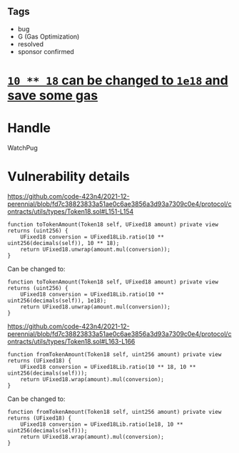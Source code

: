 ## Tags

- bug
- G (Gas Optimization)
- resolved
- sponsor confirmed

# [`10 ** 18` can be changed to `1e18` and save some gas](https://github.com/code-423n4/2021-12-perennial-findings/issues/21) 

# Handle

WatchPug


# Vulnerability details

https://github.com/code-423n4/2021-12-perennial/blob/fd7c38823833a51ae0c6ae3856a3d93a7309c0e4/protocol/contracts/utils/types/Token18.sol#L151-L154

```solidity=151
function toTokenAmount(Token18 self, UFixed18 amount) private view returns (uint256) {
    UFixed18 conversion = UFixed18Lib.ratio(10 ** uint256(decimals(self)), 10 ** 18);
    return UFixed18.unwrap(amount.mul(conversion));
}
```

Can be changed to:

```solidity=151
function toTokenAmount(Token18 self, UFixed18 amount) private view returns (uint256) {
    UFixed18 conversion = UFixed18Lib.ratio(10 ** uint256(decimals(self)), 1e18);
    return UFixed18.unwrap(amount.mul(conversion));
}
```


https://github.com/code-423n4/2021-12-perennial/blob/fd7c38823833a51ae0c6ae3856a3d93a7309c0e4/protocol/contracts/utils/types/Token18.sol#L163-L166

```solidity=163
function fromTokenAmount(Token18 self, uint256 amount) private view returns (UFixed18) {
    UFixed18 conversion = UFixed18Lib.ratio(10 ** 18, 10 ** uint256(decimals(self)));
    return UFixed18.wrap(amount).mul(conversion);
}
```

Can be changed to:

```solidity=163
function fromTokenAmount(Token18 self, uint256 amount) private view returns (UFixed18) {
    UFixed18 conversion = UFixed18Lib.ratio(1e18, 10 ** uint256(decimals(self)));
    return UFixed18.wrap(amount).mul(conversion);
}
```


